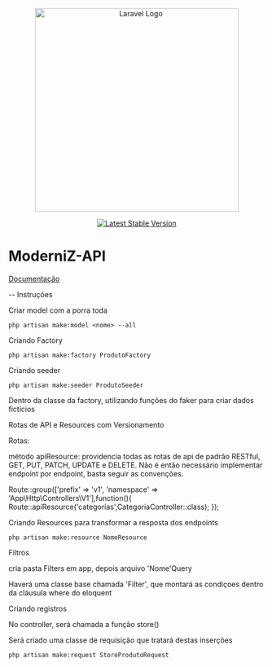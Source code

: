 <p align="center"><a href="https://laravel.com" target="_blank"><img src="https://raw.githubusercontent.com/laravel/art/master/logo-lockup/5%20SVG/2%20CMYK/1%20Full%20Color/laravel-logolockup-cmyk-red.svg" width="400" alt="Laravel Logo"></a></p>

<p align="center">
<a href="https://packagist.org/packages/laravel/framework"><img src="https://img.shields.io/packagist/v/laravel/framework" alt="Latest Stable Version"></a>

# ModerniZ-API

[Documentação](https://docs.google.com/document/d/1PGPLBDSXh5zsPUWpLjjr4X3nKOksqdv6UXW-PI07PKk/edit)

-- Instruções

Criar model com a porra toda

    php artisan make:model <nome> --all

Criando Factory

    php artisan make:factory ProdutoFactory

Criando seeder

    php artisan make:seeder ProdutoSeeder

Dentro da classe da factory, utilizando funções do faker para criar dados fictícios

Rotas de API e Resources com Versionamento

Rotas:

método apiResource: providencia todas as rotas de api de padrão RESTful, 
GET, PUT, PATCH, UPDATE e DELETE. Não é então necessário implementar endpoint por endpoint, basta seguir as convenções.

Route::group(['prefix' => 'v1', 'namespace' => 'App\Http\Controllers\V1'],function(){
    Route::apiResource('categorias',CategoriaController::class);
});


Criando Resources para transformar a resposta dos endpoints

    php artisan make:resource NomeResource

Filtros

cria pasta Filters em app, depois arquivo 'Nome'Query

Haverá uma classe base chamada 'Filter', que montará as condiçoes dentro da cláusula where do eloquent

Criando registros

No controller, será chamada a função store()

Será criado uma classe de requisição que tratará destas inserções

    php artisan make:request StoreProdutoRequest

